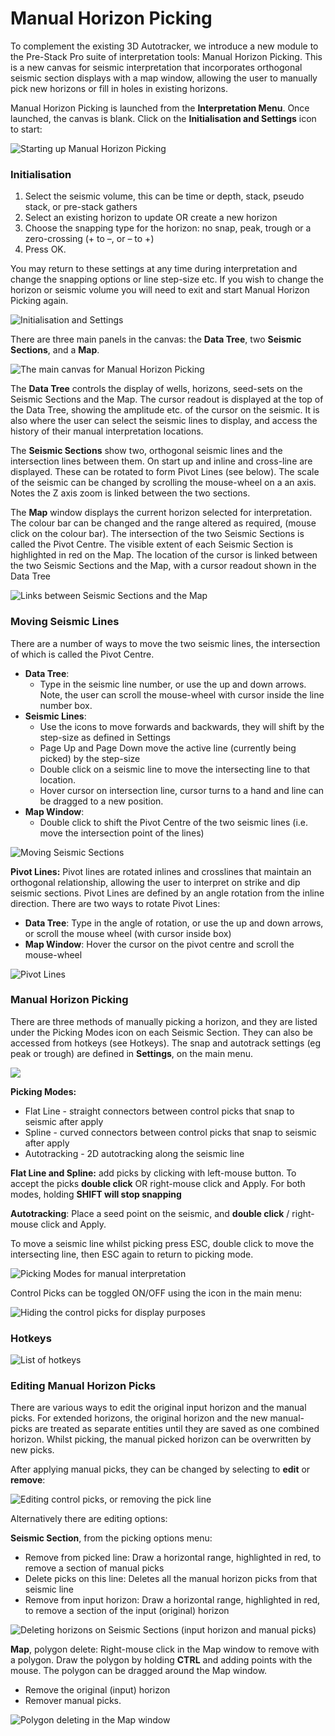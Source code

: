 # Manual Horizon Picking

To complement the existing 3D Autotracker, we introduce a new module to the Pre-Stack Pro suite of interpretation tools: Manual Horizon Picking. This is a new canvas for seismic interpretation that incorporates orthogonal seismic section displays with a map window, allowing the user to manually pick new horizons or fill in holes in existing horizons.

Manual Horizon Picking is launched from the **Interpretation Menu**. Once launched, the canvas is blank. Click on the **Initialisation and Settings** icon to start:

![Starting up Manual Horizon Picking](../../.gitbook/assets/usermanual_start.png)

### Initialisation

1. Select the seismic volume, this can be time or depth, stack, pseudo stack, or pre-stack gathers
2. Select an existing horizon to update OR create a new horizon
3. Choose the snapping type for the horizon: no snap, peak, trough or a zero-crossing \(+ to –, or – to +\)
4. Press OK.

You may return to these settings at any time during interpretation and change the snapping options or line step-size etc. If you wish to change the horizon or seismic volume you will need to exit and start Manual Horizon Picking again.

![Initialisation and Settings](../../.gitbook/assets/usermanual_settings.png)

There are three main panels in the canvas: the **Data Tree**, two **Seismic Sections**, and a **Map**. 

![The main canvas for Manual Horizon Picking](../../.gitbook/assets/usermanual_maindisplay%20%281%29.png)

The **Data Tree** controls the display of wells, horizons, seed-sets on the Seismic Sections and the Map. The cursor readout is displayed at the top of the Data Tree, showing the amplitude etc. of the cursor on the seismic. It is also where the user can select the seismic lines to display, and access the history of their manual interpretation locations.

The **Seismic Sections** show two, orthogonal seismic lines and the intersection lines between them. On start up and inline and cross-line are displayed. These can be rotated to form Pivot Lines \(see below\). The scale of the seismic can be changed by scrolling the mouse-wheel on a an axis. Notes the Z axis zoom is linked between the two sections.

The **Map** window displays the current horizon selected for interpretation. The colour bar can be changed and the range altered as required, \(mouse click on the colour bar\). The intersection of the two Seismic Sections is called the Pivot Centre. The visible extent of each Seismic Section is highlighted in red on the Map. The location of the cursor is linked between the two Seismic Sections and the Map, with a cursor readout shown in the Data Tree

![Links between Seismic Sections and the Map](../../.gitbook/assets/usermanual_seismic_range.png)

### Moving Seismic Lines

There are a number of ways to move the two seismic lines, the intersection of which is called the Pivot Centre.

* **Data Tree**: 
  * Type in the seismic line number, or use the up and down arrows. Note, the user can scroll the mouse-wheel with cursor inside the line number box.
* **Seismic Lines**: 
  * Use the icons to move forwards and backwards, they will shift by the step-size as defined in Settings
  * Page Up and Page Down move the active line \(currently being picked\) by the step-size
  * Double click on a seismic line to move the intersecting line to that location.
  * Hover cursor on intersection line, cursor turns to a hand and line can be dragged to a new position.
* **Map Window**: 
  * Double click to shift the Pivot Centre of the two seismic lines \(i.e. move the intersection point of the lines\)

![Moving Seismic Sections](../../.gitbook/assets/usermanual_movingseismic.png)

**Pivot Lines:** Pivot lines are rotated inlines and crosslines that maintain an orthogonal relationship, allowing the user to interpret on strike and dip seismic sections. Pivot Lines are defined by an angle rotation from the inline direction. There are two ways to rotate Pivot Lines:

* **Data Tree**: Type in the angle of rotation, or use the up and down arrows, or scroll the mouse wheel \(with cursor inside box\)
* **Map Window**: Hover the cursor on the pivot centre and scroll the mouse-wheel

![Pivot Lines](../../.gitbook/assets/usermanual_pivot-lines.png)

### Manual Horizon Picking

There are three methods of manually picking a horizon, and they are listed under the Picking Modes icon on each Seismic Section. They can also be accessed from hotkeys \(see Hotkeys\). The snap and autotrack settings \(eg peak or trough\) are defined in **Settings**, on the main menu.

![](../../.gitbook/assets/usermanual_pickingmodes.png)

**Picking Modes:**

* Flat Line - straight connectors between control picks that snap to seismic after apply
* Spline - curved connectors between control picks that snap to seismic after apply
* Autotracking - 2D autotracking along the seismic line

**Flat Line and Spline:** add picks by clicking with left-mouse button. To accept the picks **double click** OR right-mouse click and Apply. For both modes, holding **SHIFT will stop snapping**

**Autotracking**: Place a seed point on the seismic, and **double click** / right-mouse click and Apply.

To move a seismic line whilst picking press ESC, double click to move the intersecting line, then ESC again to return to picking mode.

![Picking Modes for manual interpretation](../../.gitbook/assets/usermanual_pickingmodes2.png)

Control Picks can be toggled ON/OFF using the icon in the main menu:

![Hiding the control picks for display purposes](../../.gitbook/assets/usermanual_hidecontrolpicks.png)

### Hotkeys

![List of hotkeys](../../.gitbook/assets/usermanual_hotleys.png)

### Editing Manual Horizon Picks

There are various ways to edit the original input horizon and the manual picks. For extended horizons, the original horizon and the new manual-picks are treated as separate entities until they are saved as one combined horizon. Whilst picking, the manual picked horizon can be overwritten by new picks. 

After applying manual picks, they can be changed by selecting to **edit** or **remove**:

![Editing control picks, or removing the pick line](../../.gitbook/assets/usermanual_edit-removepicks.png)

Alternatively there are editing options:

**Seismic Section**, from the picking options menu:

* Remove from picked line: Draw a horizontal range, highlighted in red, to remove a section of manual picks
* Delete picks on this line: Deletes all the manual horizon picks from that seismic line
* Remove from input horizon: Draw a horizontal range, highlighted in red, to remove a section of the input \(original\) horizon

![Deleting horizons on Seismic Sections \(input horizon and manual picks\)](../../.gitbook/assets/usermanual_deletingseismic.png)

**Map**, polygon delete: Right-mouse click in the Map window to remove with a polygon.  Draw the polygon by holding **CTRL** and adding points with the mouse. The polygon can be dragged around the Map window.

* Remove the original \(input\) horizon
* Remover manual picks. 

![Polygon deleting in the Map window](../../.gitbook/assets/usermanual_deletingma.png)

